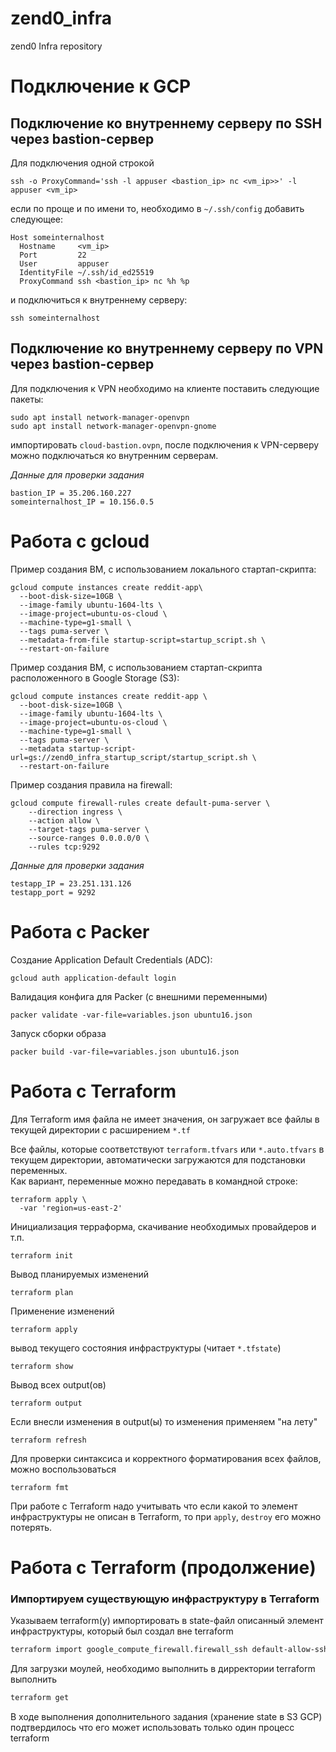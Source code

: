 # zend0_infra
zend0 Infra repository

# Подключение к GCP
## Подключение ко внутреннему серверу по SSH через bastion-сервер
Для подключения одной строкой
```shell script
ssh -o ProxyCommand='ssh -l appuser <bastion_ip> nc <vm_ip>>' -l appuser <vm_ip>
```
если по проще и по имени то, необходимо в `~/.ssh/config` добавить следующее:

```shell script
Host someinternalhost
  Hostname     <vm_ip>
  Port         22
  User         appuser
  IdentityFile ~/.ssh/id_ed25519
  ProxyCommand ssh <bastion_ip> nc %h %p
```

и подключиться к внутреннему серверу:
```shell script
ssh someinternalhost
```

## Подключение ко внутреннему серверу по VPN через bastion-сервер
Для подключения к VPN необходимо на клиенте поставить следующие пакеты:
```shell script
sudo apt install network-manager-openvpn
sudo apt install network-manager-openvpn-gnome
```
импортировать `cloud-bastion.ovpn`, после подключения к VPN-серверу можно подключаться ко внутренним серверам.

_Данные для проверки задания_
```
bastion_IP = 35.206.160.227
someinternalhost_IP = 10.156.0.5
```

# Работа с gcloud

Пример создания ВМ, с использованием локального стартап-скрипта:
```shell script
gcloud compute instances create reddit-app\
  --boot-disk-size=10GB \
  --image-family ubuntu-1604-lts \
  --image-project=ubuntu-os-cloud \
  --machine-type=g1-small \
  --tags puma-server \
  --metadata-from-file startup-script=startup_script.sh \
  --restart-on-failure
```
Пример создания ВМ, с использованием стартап-скрипта расположенного в Google Storage (S3):
```shell script
gcloud compute instances create reddit-app \
  --boot-disk-size=10GB \
  --image-family ubuntu-1604-lts \
  --image-project=ubuntu-os-cloud \
  --machine-type=g1-small \
  --tags puma-server \
  --metadata startup-script-url=gs://zend0_infra_startup_script/startup_script.sh \
  --restart-on-failure
```
Пример создания правила на firewall:
```shell script
gcloud compute firewall-rules create default-puma-server \
    --direction ingress \
    --action allow \
    --target-tags puma-server \
    --source-ranges 0.0.0.0/0 \
    --rules tcp:9292
```
_Данные для проверки задания_
```shell script
testapp_IP = 23.251.131.126
testapp_port = 9292
```
# Работа с Packer
Создание Application Default Credentials (АDC):
```shell script
gcloud auth application-default login
```
Валидация конфига для Packer (с внешними переменными)
```shell script
packer validate -var-file=variables.json ubuntu16.json
```
Запуск сборки образа
```shell script
packer build -var-file=variables.json ubuntu16.json
```
# Работа с Terraform
Для Terraform имя файла не имеет значения, он загружает все файлы в текущей директории с расширением `*.tf`  

Все файлы, которые соответствуют `terraform.tfvars` или `*.auto.tfvars` в текущем директории, 
автоматически загружаются для подстановки переменных.  
Как вариант, переменные можно передавать в командной строке:
```shell script
terraform apply \
  -var 'region=us-east-2'
```
Инициализация терраформа, скачивание необходимых провайдеров и т.п.
```shell script
terraform init
```
Вывод планируемых изменений
```shell script
terraform plan
```
Применение изменений
```shell script
terraform apply
```
вывод текущего состояния инфраструктуры (читает `*.tfstate`)
```shell script
terraform show
```
Вывод всех output(ов)
```shell script
terraform output
```
Если внесли изменения в output(ы) то изменения применяем "на лету"
```shell script
terraform refresh
```
Для проверки синтаксиса и корректного форматирования всех файлов, можно воспользоваться
```shell script
terraform fmt
```

При работе с Terraform надо учитывать что если какой то элемент инфраструктуры не описан в Terraform, то при `apply`, 
`destroy` его можно потерять.

# Работа с Terraform (продолжение)
### Импортируем существующую инфраструктуру в Terraform
Указываем terraform(у) импортировать в state-файл описанный элемент инфраструктуры, который был создал вне terraform
```bash
terraform import google_compute_firewall.firewall_ssh default-allow-ssh
```
Для загрузки моулей, необходимо выполнить в дирректории terraform выполнить
```bash
terraform get
```
В ходе выполнения дополнительного задания (хранение state в S3 GCP) подтвердилось что его может использовать только один процесс terraform